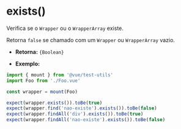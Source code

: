 # exists()

Verifica se o `Wrapper` ou o `WrapperArray` existe.

Retorna `false` se chamado com um `Wrapper` ou `WrapperArray` vazio.

- **Retorna:** `{Boolean}`

- **Exemplo:**

```js
import { mount } from '@vue/test-utils'
import Foo from './Foo.vue'

const wrapper = mount(Foo)

expect(wrapper.exists()).toBe(true)
expect(wrapper.find('nao-existe').exists()).toBe(false)
expect(wrapper.findAll('div').exists()).toBe(true)
expect(wrapper.findAll('nao-existe').exists()).toBe(false)
```
